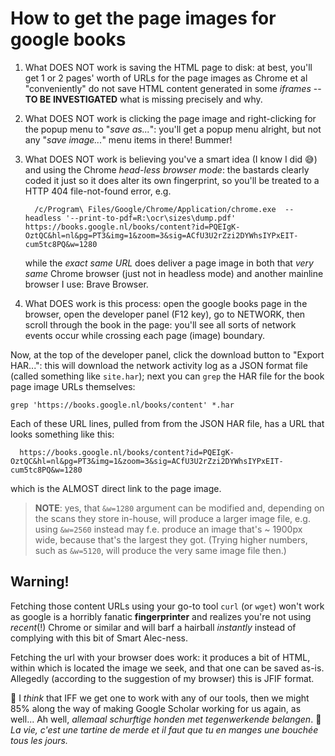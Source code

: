 # How to get the page images for google books

1. What DOES NOT work is saving the HTML page to disk: at best, you'll get 1 or 2 pages' worth of URLs for the page images as Chrome et al "conveniently" do not save HTML content generated in some *iframes* -- **TO BE INVESTIGATED** what is missing precisely and why.

2. What DOES NOT work is clicking the page image and right-clicking for the popup menu to "*save as...*": you'll get a popup menu alright, but not any "*save image...*" menu items in there! Bummer!

3. What DOES NOT work is believing you've a smart idea (I know I did 😅) and using the Chrome *head-less browser mode*: the bastards clearly coded it just so it does alter its own fingerprint, so you'll be treated to a HTTP 404 file-not-found error, e.g.

         /c/Program\ Files/Google/Chrome/Application/chrome.exe  --headless '--print-to-pdf=R:\ocr\sizes\dump.pdf'       https://books.google.nl/books/content?id=PQEIgK-OztQC&hl=nl&pg=PT3&img=1&zoom=3&sig=ACfU3U2rZzi2DYWhsIYPxEIT-cum5tc8PQ&w=1280

   while the *exact same URL* does deliver a page image in both that *very same* Chrome browser (just not in headless mode) and another mainline browser I use: Brave Browser. 

5. What DOES work is this process: open the google books page in the browser, open the developer panel (F12 key), go to NETWORK, then scroll through the book in the page: you'll see all sorts of network events occur while crossing each page (image) boundary.

Now, at the top of the developer panel, click the download button to "Export HAR...": this will download the network activity log as a JSON format file (called something like `site.har`); next you can `grep` the HAR file for the book page image URLs themselves:

```
grep 'https://books.google.nl/books/content' *.har
```

Each of these URL lines, pulled from from the JSON HAR file, has a URL that looks something like this:

      https://books.google.nl/books/content?id=PQEIgK-OztQC&hl=nl&pg=PT3&img=1&zoom=3&sig=ACfU3U2rZzi2DYWhsIYPxEIT-cum5tc8PQ&w=1280

which is the ALMOST direct link to the page image.

> **NOTE**: yes, that `&w=1280` argument can be modified and, depending on the scans they store in-house, will produce a larger image file, e.g. using `&w=2560` instead may f.e. produce an image that's ~ 1900px wide, because that's the largest they got. (Trying higher numbers, such as `&w=5120`, will produce the very same image file then.)


## Warning!

Fetching those content URLs using your go-to tool `curl` (or `wget`) won't work as google is a horribly fanatic **fingerprinter** and realizes you're not using *recent*(!) Chrome or similar and will barf a hairball *instantly* instead of complying with this bit of Smart Alec-ness.

Fetching the url with your browser does work: it produces a bit of HTML, within which is located the image we seek, and that one can be saved as-is. Allegedly (according to the suggestion of my browser) this is JFIF format.

🤔 I *think* that IFF we get one to work with any of our tools, then we might 85% along the way of making Google Scholar working for us again, as well... Ah well, *allemaal schurftige honden met tegenwerkende belangen*. 🤷 *La vie, c'est une tartine de merde et il faut que tu en manges une bouchée tous les jours.*



